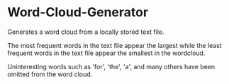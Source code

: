 # Word-Cloud-Generator
Generates a word cloud from a locally stored text file.

The most frequent words in the text file appear the largest while the least frequent words in the text file appear the smallest in the wordcloud.

Uninteresting words such as 'for', 'the', 'a', and many others have been omitted from the word cloud.
